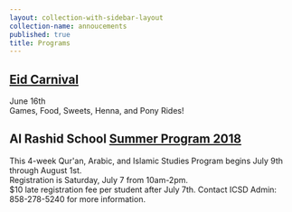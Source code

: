 ```yaml
---
layout: collection-with-sidebar-layout
collection-name: annoucements
published: true
title: Programs
---
```

## [Eid Carnival](http://www.icsd.org/events/eid-carnival)
June 16th  
Games, Food, Sweets, Henna, and Pony Rides!

## Al Rashid School [Summer Program 2018](http://www.icsd.org/events/alrashid-summer-program)
This 4-week Qur'an, Arabic, and Islamic Studies Program begins July 9th through August 1st.  
Registration is Saturday, July 7 from 10am-2pm.  
$10 late registration fee per student after July 7th.
Contact ICSD Admin: 858-278-5240 for more information.

